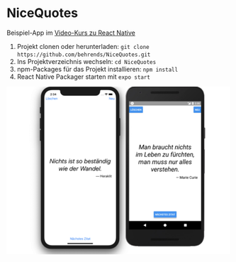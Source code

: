 # NiceQuotes

Beispiel-App im [Video-Kurs zu React Native](https://www.udemy.com/react-native-einstieg/)

1. Projekt clonen oder herunterladen: `git clone https://github.com/behrends/NiceQuotes.git`
1. Ins Projektverzeichnis wechseln: `cd NiceQuotes`
1. npm-Packages für das Projekt installieren: `npm install`
1. React Native Packager starten mit `expo start`

![Screenshots der App](./assets/AppScreenshots.png)
